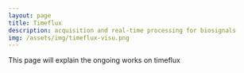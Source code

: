 ```yaml
---
layout: page
title: Timeflux
description: acquisition and real-time processing for biosignals
img: /assets/img/timeflux-visu.png
---
```


This page will explain the ongoing works on timeflux

<div class="img_row">
    <img class="col one left" src="{{ site.baseurl }}/assets/img/logo-timeflux.jpg" alt="" title="TimeFlux logo"/>
    <img class="col one left" src="{{ site.baseurl }}/assets/img/timeflux-visu.jpg" alt="" title="Visualization in TimeFlux"/>
    <img class="col one left" src="{{ site.baseurl }}/assets/img/timeflux-pierre.jpg" alt="" title="TimeFlux workshop"/>
</div>
